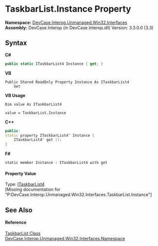 # TaskbarList.Instance Property 
 

**Namespace:**&nbsp;<a href="N_DevCase_Interop_Unmanaged_Win32_Interfaces">DevCase.Interop.Unmanaged.Win32.Interfaces</a><br />**Assembly:**&nbsp;DevCase.Interop (in DevCase.Interop.dll) Version: 3.3.0.0 (3.3)

## Syntax

**C#**<br />
``` C#
public static ITaskbarList4 Instance { get; }
```

**VB**<br />
``` VB
Public Shared ReadOnly Property Instance As ITaskbarList4
	Get
```

**VB Usage**<br />
``` VB Usage
Dim value As ITaskbarList4

value = TaskbarList.Instance

```

**C++**<br />
``` C++
public:
static property ITaskbarList4^ Instance {
	ITaskbarList4^ get ();
}
```

**F#**<br />
``` F#
static member Instance : ITaskbarList4 with get

```


#### Property Value
Type: <a href="T_DevCase_Interop_Unmanaged_Win32_Interfaces_ITaskbarList4">ITaskbarList4</a><br />\[Missing <value> documentation for "P:DevCase.Interop.Unmanaged.Win32.Interfaces.TaskbarList.Instance"\]

## See Also


#### Reference
<a href="T_DevCase_Interop_Unmanaged_Win32_Interfaces_TaskbarList">TaskbarList Class</a><br /><a href="N_DevCase_Interop_Unmanaged_Win32_Interfaces">DevCase.Interop.Unmanaged.Win32.Interfaces Namespace</a><br />